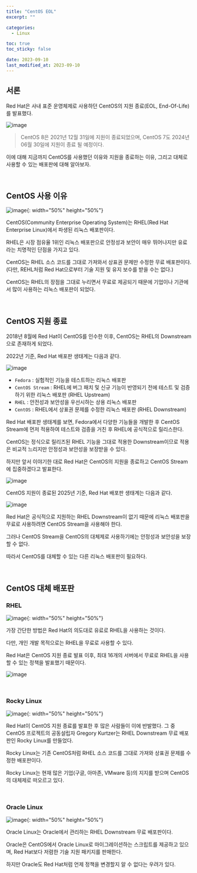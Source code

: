 ```yaml
---
title: "CentOS EOL"
excerpt: ""

categories:
  - Linux

toc: true
toc_sticky: false

date: 2023-09-10
last_modified_at: 2023-09-10
---
```


## 서론

Red Hat은 사내 표준 운영체제로 사용하던 CentOS의 지원 종료(EOL, End-Of-Life)를 발표했다.

![image](https://github.com/heesu0/choi-heesu.github.io/assets/34677157/bb7117b8-c11f-4216-9d73-eb8b265e0852)

> CentOS 8은 2021년 12월 31일에 지원이 종료되었으며, CentOS 7도 2024년 06월 30일에 지원이 종료 될 예정이다.

이에 대해 지금까지 CentOS를 사용했던 이유와 지원을 종료하는 이유, 그리고 대체로 사용할 수 있는 배포판에 대해 알아보자.

<br>

## CentOS 사용 이유

![image](https://github.com/heesu0/choi-heesu.github.io/assets/34677157/ad81a335-3fb7-4df8-a97f-b1184f5acaf5){: width="50%" height="50%"}

CentOS(Community Enterprise Operating System)는 RHEL(Red Hat Enterprise Linux)에서 파생된 리눅스 배포판이다.

RHEL은 시장 점유율 1위인 리눅스 배포판으로 안정성과 보안이 매우 뛰어나지만 유료라는 치명적인 단점을 가지고 있다.

CentOS는 RHEL 소스 코드를 그대로 가져와서 상표권 문제만 수정한 무료 배포판이다. (다만, REHL처럼 Red Hat으로부터 기술 지원 및 유지 보수를 받을 수는 없다.)

CentOS는 RHEL의 장점을 그대로 누리면서 무료로 제공되기 때문에 기업이나 기관에서 많이 사용하는 리눅스 배포판이 되었다.

<br>

## CentOS 지원 종료

2018년 8월에 Red Hat이 CentOS를 인수한 이후, CentOS는 RHEL의 Downstream으로 존재하게 되었다.

2022년 기준, Red Hat 배포판 생태계는 다음과 같다.

![image](https://github.com/heesu0/choi-heesu.github.io/assets/34677157/10b1fc62-b875-4cf7-831b-5e08236df92b)

- `Fedora` : 실험적인 기능을 테스트하는 리눅스 배포판
- `CentOS Stream` : RHEL에 버그 패치 및 신규 기능이 반영되기 전에 테스트 및 검증하기 위한 리눅스 배포판 (RHEL Upstream)
- `RHEL` : 안전성과 보안성을 우선시하는 상용 리눅스 배포판
- `CentOS` : RHEL에서 상표권 문제를 수정한 리눅스 배포판 (RHEL Downstream)

Red Hat 배포판 생태계를 보면, Fedora에서 다양한 기능들을 개발한 후 CentOS Stream에 먼저 적용하여 테스트와 검증을 거친 후 RHEL에 공식적으로 릴리스한다.

CentOS는 정식으로 릴리즈된 RHEL 기능을 그대로 적용한 Downstream이므로 적용은 비교적 느리지만 안정성과 보안성을 보장받을 수 있다.

하지만 앞서 이야기한 대로 Red Hat은 CentOS의 지원을 종료하고 CentOS Stream에 집중하겠다고 발표한다.

![image](https://github.com/heesu0/choi-heesu.github.io/assets/34677157/71b6edcf-385a-486a-841b-4db24d5f6914)

CentOS 지원이 종료된 2025년 기준, Red Hat 배포판 생태계는 다음과 같다.

![image](https://github.com/heesu0/choi-heesu.github.io/assets/34677157/985aa655-96ee-408a-a353-d87e85e8e9a2)

Red Hat은 공식적으로 지원하는 RHEL Downstream이 없기 때문에 리눅스 배포판을 무료로 사용하려면 CentOS Stream을 사용해야 한다.

그러나 CentOS Stream을 CentOS의 대체제로 사용하기에는 안정성과 보안성을 보장할 수 없다.

따라서 CentOS를 대체할 수 있는 다른 리눅스 배포판이 필요하다.

<br>

## CentOS 대체 배포판

### RHEL

![image](https://github.com/heesu0/choi-heesu.github.io/assets/34677157/3378c1fd-9c9b-41e3-9f93-5407efb838be){: width="50%" height="50%"}

가장 간단한 방법은 Red Hat의 의도대로 유료로 RHEL을 사용하는 것이다.

다만, 개인 개발 목적으로는 RHEL을 무료로 사용할 수 있다.

Red Hat은 CentOS 지원 종료 발표 이후, 최대 16개의 서버에서 무료로 RHEL을 사용할 수 있는 정책을 발표했기 때문이다.

![image](https://github.com/heesu0/choi-heesu.github.io/assets/34677157/f06ecd70-16d0-4643-a1e1-e3b8a9b35f57)


<br>

### Rocky Linux

![image](https://github.com/heesu0/choi-heesu.github.io/assets/34677157/757cc106-073d-4bc1-b7da-094b59ea8e25){: width="50%" height="50%"}

Red Hat이 CentOS 지원 종료를 발표한 후 많은 사람들이 이에 반발했다. 그 중 CentOS 프로젝트의 공동설립자 Gregory Kurtzer는 RHEL Downstream 무료 배포판인 Rocky Linux를 만들었다.

Rocky Linux는 기존 CentOS처럼 RHEL 소스 코드를 그대로 가져와 상표권 문제를 수정한 배포판이다.

Rocky Linux는 현재 많은 기업(구글, 아마존, VMware 등)의 지지를 받으며 CentOS의 대체제로 떠오르고 있다.

<br>

### Oracle Linux

![image](https://github.com/heesu0/choi-heesu.github.io/assets/34677157/ac8bb9c3-309f-4523-ae07-044dcba99ac2){: width="50%" height="50%"}

Oracle Linux는 Oracle에서 관리하는 RHEL Downstream 무료 배포판이다.

Oracle은 CentOS에서 Oracle Linux로 마이그레이션하는 스크립트를 제공하고 있으며, Red Hat보다 저렴한 기술 지원 패키지를 판매한다.

하지만 Oracle도 Red Hat처럼 언제 정책을 변경할지 알 수 없다는 우려가 있다.

<br>